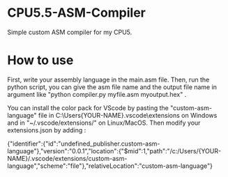 # CPU5.5-ASM-Compiler
Simple custom ASM compiler for my CPU5.

# How to use
First, write your assembly language in the main.asm file.
Then, run the python script, you can give the asm file name and the output file name in argument like "python compiler.py myfile.asm myoutput.hex" .

You can install the color pack for VScode by pasting the "custom-asm-language" file in C:\Users\{YOUR-NAME}\.vscode\extensions on Windows and in "~/.vscode/extensions/" on Linux/MacOS.
Then modify your extensions.json by adding : 

{"identifier":{"id":"undefined_publisher.custom-asm-language"},"version":"0.0.1","location":{"$mid":1,"path":"/c:/Users/{YOUR-NAME}/.vscode/extensions/custom-asm-language","scheme":"file"},"relativeLocation":"custom-asm-language"}
